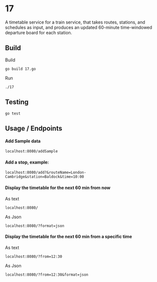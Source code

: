 17
==

A timetable service for a train service, that takes routes, stations, and schedules as input, and produces an updated 60-minute time-windowed departure board for each station.


Build 
-----

Build

    go build 17.go
    
Run

    ./17
    
    
Testing
-----

    go test
    
    
Usage / Endpoints
-----

#### Add Sample data

    localhost:8080/addSample

#### Add a stop, example:

    localhost:8080/add?&routeName=London-Cambridge&station=Baldock&time=10:00

#### Display the timetable for the next 60 min from now
 
As text
 
    localhost:8080/
    
As Json
 
    localhost:8080/?format=json 

#### Display the timetable for the next 60 min from a specific time
 
As text
    
    localhost:8080/?from=12:30
    

As Json
    
    localhost:8080/?from=12:30&format=json




